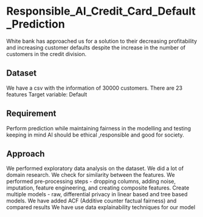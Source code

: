 # Responsible_AI_Credit_Card_Default_Prediction

White bank has approached us for a solution to their decreasing profitability and increasing customer defaults despite the increase in the number of customers in the credit division.

## Dataset
We have a csv with the information of 30000 customers.
There are 23 features
Target variable: Default

## Requirement
Perform prediction while maintaining fairness in the modelling and testing keeping in mind AI should be ethical ,responsible and good for society.

## Approach
We performed exploratory data analysis on the dataset.
We did a lot of domain research.
We check for similarity between the features.
We performed pre-processing steps - dropping columns, adding noise, imputation, feature engineering, and creating composite features.
Create multiple models - raw, differential privacy in linear based and tree based models.
We have added ACF (Additive counter factual fairness) and compared results
We have use data explainability techniques for our model
